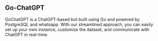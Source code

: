 ## Go-ChatGPT
GoChatGPT is a ChatGPT-based bot built using Go and powered by PostgreSQL and whatsapp. With our streamlined approach, you can easily set up your own instance, customize the dataset, and communicate with ChatGPT in real-time.
